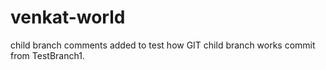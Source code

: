 # venkat-world
child branch comments added to test how GIT child branch works
commit from TestBranch1.
